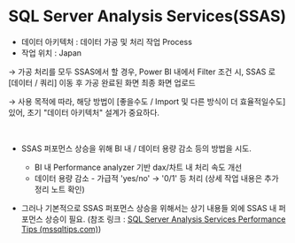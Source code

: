# SQL Server Analysis Services(SSAS)

- 데이터 아키텍처 : 데이터 가공 및 처리 작업 Process 
- 작업 위치 : Japan

→ 가공 처리를 모두 SSAS에서 할 경우, Power BI 내에서 Filter 조건 시, SSAS 로 [데이터 / 쿼리] 이동 후 가공 완료된 화면 최종 화면 업로드

→ 사용 목적에 따라, 해당 방법이 [좋을수도 / Import 및 다른 방식이 더 효율적일수도] 있어, 초기 "데이터 아키텍처" 설계가 중요하다.

<br>

- SSAS 퍼포먼스 상승을 위해 BI 내 / 데이터 용량 감소 등의 방법을 시도.
  - BI 내 Performance analyzer 기반 dax/차트 내 처리 속도 개선
  - 데이터 용량 감소 - 가급적 'yes/no' -> '0/1' 등 처리 (상세 작업 내용은 추가 정리 노트 확인)

- 그러나 기본적으로 SSAS 퍼포먼스 상승을 위해서는 상기 내용들 외에 SSAS 내 퍼포먼스 상승이 필요. (참조 링크 : [SQL Server Analysis Services Performance Tips (mssqltips.com)](https://www.mssqltips.com/sql-server-tip-category/154/analysis-services-performance/))